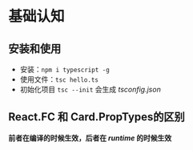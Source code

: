 # 基础认知

## 安装和使用

* 安装：`npm i typescript -g`
* 使用文件：`tsc hello.ts`
* 初始化项目 `tsc --init` 会生成 *tsconfig.json* 


## React.FC<IProps> 和 Card.PropTypes的区别
**前者在编译的时候生效，后者在 *runtime* 的时候生效**
